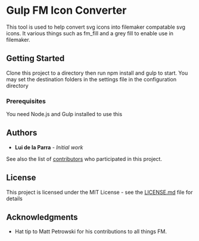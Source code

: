 # Gulp FM Icon Converter

This tool is used to help convert svg icons into filemaker compatable svg icons. It various things such as fm_fill and a grey fill to enable use in filemaker.

## Getting Started

Clone this project to a directory then run npm install and gulp to start. You may set the destination folders in the settings file in the configuration directory

### Prerequisites

You need Node.js and Gulp installed to use this

## Authors

* **Lui de la Parra** - *Initial work*

See also the list of [contributors](https://github.com/Luidog/gulp-fm-icon-converter/graphs/contributors) who participated in this project.

## License

This project is licensed under the MIT License - see the [LICENSE.md](LICENSE.md) file for details

## Acknowledgments

* Hat tip to Matt Petrowski for his contributions to all things FM.
